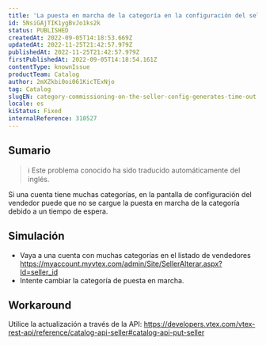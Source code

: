 ```yaml
---
title: 'La puesta en marcha de la categoría en la configuración del seller genera un Time Out'
id: 5NsiGAjTIK1ygBvJo1ks2k
status: PUBLISHED
createdAt: 2022-09-05T14:18:53.669Z
updatedAt: 2022-11-25T21:42:57.979Z
publishedAt: 2022-11-25T21:42:57.979Z
firstPublishedAt: 2022-09-05T14:18:54.161Z
contentType: knownIssue
productTeam: Catalog
author: 2mXZkbi0oi061KicTExNjo
tag: Catalog
slugEN: category-commissioning-on-the-seller-config-generates-time-out
locale: es
kiStatus: Fixed
internalReference: 310527
---
```


## Sumario

>ℹ️ Este problema conocido ha sido traducido automáticamente del inglés.


Si una cuenta tiene muchas categorías, en la pantalla de configuración del vendedor puede que no se cargue la puesta en marcha de la categoría debido a un tiempo de espera.




## Simulación



- Vaya a una cuenta con muchas categorías en el listado de vendedores https://myaccount.myvtex.com/admin/Site/SellerAlterar.aspx?Id=seller_id
- Intente cambiar la categoría de puesta en marcha.



## Workaround


Utilice la actualización a través de la API: https://developers.vtex.com/vtex-rest-api/reference/catalog-api-seller#catalog-api-put-seller

